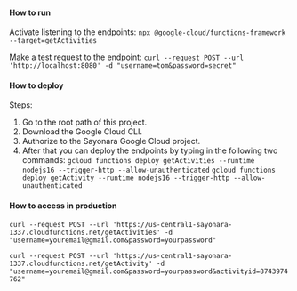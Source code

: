 #### How to run
Activate listening to the endpoints:
`npx @google-cloud/functions-framework --target=getActivities`

Make a test request to the endpoint:
`curl --request POST --url 'http://localhost:8080' -d "username=tom&password=secret"`

#### How to deploy
Steps:
1. Go to the root path of this project.
2. Download the Google Cloud CLI.
3. Authorize to the Sayonara Google Cloud project.
4. After that you can deploy the endpoints by typing in the following two commands:
`gcloud functions deploy getActivities --runtime nodejs16 --trigger-http --allow-unauthenticated`
`gcloud functions deploy getActivity --runtime nodejs16 --trigger-http --allow-unauthenticated`

#### How to access in production
`curl --request POST --url 'https://us-central1-sayonara-1337.cloudfunctions.net/getActivities' -d "username=youremail@gmail.com&password=yourpassword"`

`curl --request POST --url 'https://us-central1-sayonara-1337.cloudfunctions.net/getActivity' -d "username=youremail@gmail.com&password=yourpassword&activityid=8743974762"`
